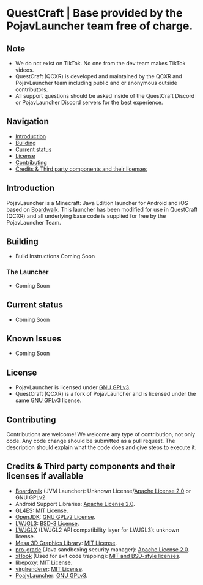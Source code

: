 # QuestCraft | Base provided by the PojavLauncher team free of charge.

## Note
- We do not exist on TikTok. No one from the dev team makes TikTok videos. 
- QuestCraft (QCXR) is developed and maintained by the QCXR and PojavLauncher team including public and or anonymous outside contributors.
- All support questions should be asked inside of the QuestCraft Discord or PojavLauncher Discord servers for the best experience.

## Navigation
- [Introduction](#introduction)  
- [Building](#building) 
- [Current status](#current-status) 
- [License](#license) 
- [Contributing](#contributing) 
- [Credits & Third party components and their licenses](Credits-&-Third-party-components-and-their-licenses-if-available)

## Introduction 
PojavLauncher is a Minecraft: Java Edition launcher for Android and iOS based on [Boardwalk](https://github.com/zhuowei/Boardwalk). This launcher has been modified for use in QuestCraft (QCXR) and all underlying base code is supplied for free by the PojavLauncher Team. 
## Building
- Build Instructions Coming Soon

### The Launcher
- Coming Soon

## Current status
- Coming Soon

## Known Issues
- Coming Soon

## License
- PojavLauncher is licensed under [GNU GPLv3](https://github.com/khanhduytran0/PojavLauncher/blob/master/LICENSE).
- QuestCraft (QCXR) is a fork of PojavLauncher and is licensed under the same [GNU GPLv3](https://github.com/khanhduytran0/PojavLauncher/blob/master/LICENSE) license.

## Contributing
Contributions are welcome! We welcome any type of contribution, not only code.
Any code change should be submitted as a pull request. The description should explain what the code does and give steps to execute it.

## Credits & Third party components and their licenses if available
- [Boardwalk](https://github.com/zhuowei/Boardwalk) (JVM Launcher): Unknown License/[Apache License 2.0](https://github.com/zhuowei/Boardwalk/blob/master/LICENSE) or GNU GPLv2.
- Android Support Libraries: [Apache License 2.0](https://android.googlesource.com/platform/prebuilts/maven_repo/android/+/master/NOTICE.txt).
- [GL4ES](https://github.com/PojavLauncherTeam/gl4es): [MIT License](https://github.com/ptitSeb/gl4es/blob/master/LICENSE).<br>
- [OpenJDK](https://github.com/PojavLauncherTeam/openjdk-multiarch-jdk8u): [GNU GPLv2 License](https://openjdk.java.net/legal/gplv2+ce.html).<br>
- [LWJGL3](https://github.com/PojavLauncherTeam/lwjgl3): [BSD-3 License](https://github.com/LWJGL/lwjgl3/blob/master/LICENSE.md).
- [LWJGLX](https://github.com/PojavLauncherTeam/lwjglx) (LWJGL2 API compatibility layer for LWJGL3): unknown license.<br>
- [Mesa 3D Graphics Library](https://gitlab.freedesktop.org/mesa/mesa): [MIT License](https://docs.mesa3d.org/license.html).
- [pro-grade](https://github.com/pro-grade/pro-grade) (Java sandboxing security manager): [Apache License 2.0](https://github.com/pro-grade/pro-grade/blob/master/LICENSE.txt).
- [xHook](https://github.com/iqiyi/xHook) (Used for exit code trapping): [MIT and BSD-style licenses](https://github.com/iqiyi/xHook/blob/master/LICENSE).
- [libepoxy](https://github.com/anholt/libepoxy): [MIT License](https://github.com/anholt/libepoxy/blob/master/COPYING).
- [virglrenderer](https://github.com/PojavLauncherTeam/virglrenderer): [MIT License](https://gitlab.freedesktop.org/virgl/virglrenderer/-/blob/master/COPYING).
- [PoajvLauncher](https://github.com/PojavLauncherTeam/PojavLauncher): [GNU GPLv3](https://github.com/khanhduytran0/PojavLauncher/blob/master/LICENSE).
